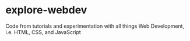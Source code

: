 # explore-webdev
Code from tutorials and experimentation with all things Web Development, i.e. HTML, CSS, and JavaScript
